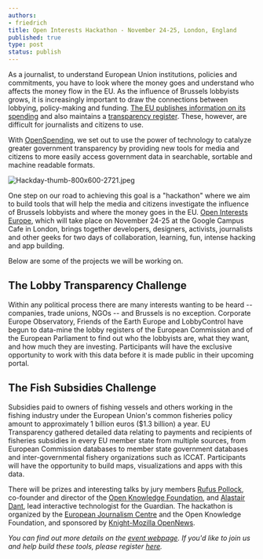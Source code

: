 ```yaml
---
authors:
- friedrich
title: Open Interests Hackathon - November 24-25, London, England
published: true
type: post
status: publish
---
```


As a journalist, to understand European Union institutions, policies and commitments, you have to look where the money goes and understand who affects the money flow in the EU. As the influence of Brussels lobbyists grows, it is increasingly important to draw the connections between lobbying, policy-making and funding. [The EU publishes information on its spending](http://ec.europa.eu/beneficiaries/fts/index_en.htm) and also maintains a [transparency register](http://europa.eu/transparency-register/). These, however, are difficult for journalists and citizens to use. 

With [OpenSpending](http://openspending.org/), we set out to use the power of technology to catalyze greater government transparency by providing new tools for media and citizens to more easily access government data in searchable, sortable and machine readable formats. 

<img alt="Hackday-thumb-800x600-2721.jpeg" img class=caption src="http://www.pbs.org/idealab/Hackday-thumb-800x600-2721.jpeg" title="The Open Interests Hackday is just the latest in a series of events aimed at encouraging journalists to work with data. In this image, programmers and designers gather at the OKFestival in Helsinki." />

One step on our road to achieving this goal is a "hackathon" where we aim to build tools that will help the media and citizens investigate the influence of Brussels lobbyists and where the money goes in the EU. [Open Interests Europe](http://okfnlabs.org/events/hackdays/lobbying.html), which will take place on November 24-25 at the Google Campus Cafe in London, brings together developers, designers, activists, journalists and other geeks for two days of collaboration, learning, fun, intense hacking and app building.

Below are some of the projects we will be working on.

## The Lobby Transparency Challenge

Within any political process there are many interests wanting to be heard -- companies, trade unions, NGOs -- and Brussels is no exception. Corporate Europe Observatory, Friends of the Earth Europe and LobbyControl have begun to data-mine the lobby registers of the European Commission and of the European Parliament to find out who the lobbyists are, what they want, and how much they are investing. Participants will have the exclusive opportunity to work with this data before it is made public in their upcoming portal. 

## The Fish Subsidies Challenge

Subsidies paid to owners of fishing vessels and others working in the fishing industry under the European Union's common fisheries policy amount to approximately 1 billion euros ($1.3 billion) a year. EU Transparency gathered detailed data relating to payments and recipients of fisheries subsidies in every EU member state from multiple sources, from European Commission databases to member state government databases and inter-governmental fishery organizations such as ICCAT. Participants will have the opportunity to build maps, visualizations and apps with this data. 

There will be prizes and interesting talks by jury members [Rufus Pollock](https://twitter.com/rufuspollock), co-founder and director of the [Open Knowledge Foundation](http://okfn.org/), and [Alastair Dant](https://twitter.com/ajdant), lead interactive technologist for the Guardian. The hackathon is organized by the [European Journalism Centre](http://www.ejc.nl/) and the Open Knowledge Foundation, and sponsored by [Knight-Mozilla OpenNews](http://www.mozillaopennews.org/). 

*You can find out more details on the [event webpage](http://okfnlabs.org/events/hackdays/lobbying.html). If you'd like to join us and help build these tools, please register [here](http://openinterests.eventbrite.com/).* 